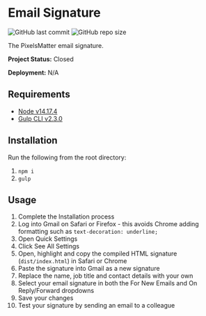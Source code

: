 # Email Signature

![GitHub last commit](https://img.shields.io/github/last-commit/PixelsMatter/email-signature?color=%23560bad)
![GitHub repo size](https://img.shields.io/github/repo-size/PixelsMatter/email-signature?color=%23560bad)

The PixelsMatter email signature.


**Project Status:** Closed

**Deployment:** N/A

## Requirements

* [Node v14.17.4](https://nodejs.org/en)
* [Gulp CLI v2.3.0](https://www.npmjs.com/package/gulp-cli)

## Installation

Run the following from the root directory:

 1. `npm i`
 2. `gulp`

## Usage

1. Complete the Installation process
2. Log into Gmail on Safari or Firefox - this avoids Chrome adding formatting such as `text-decoration: underline;`
3. Open Quick Settings
4. Click See All Settings
5. Open, highlight and copy the compiled HTML signature (`dist/index.html`) in Safari or Chrome
6. Paste the signature into Gmail as a new signature
7. Replace the name, job title and contact details with your own
8. Select your email signature in both the For New Emails and On Reply/Forward dropdowns
9. Save your changes
10. Test your signature by sending an email to a colleague

